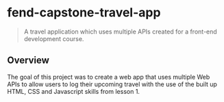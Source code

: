 # fend-capstone-travel-app
>A travel application which uses multiple APIs created for a front-end development course.

## Overview
The goal of this project was to create a web app that uses multiple Web APIs to allow users to log their upcoming travel with the use of the built up HTML, CSS and Javascript skills from lesson 1.
